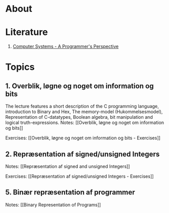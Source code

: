 ```toc
```
# About

# Literature
1. [Computer Systems - A Programmer's Perspective](ComputerSystems.pdf)

# Topics

## 1. Overblik, løgne og noget om information og bits
The lecture features a short description of the C programming language, introduction to Binary and Hex, The memory-model (Hukommelsesmodel), Representation of C-datatypes, Boolean algebra, bit manipulation and logical truth-expressions.
Notes: [[Overblik, løgne og noget om information og bits]]

Exercises: [[Overblik, løgne og noget om information og bits - Exercises]]


## 2. Repræsentation af signed/unsigned Integers


Notes: [[Repræsentation af signed and unsigned Integers]]

Exercises: [[Repræsentation af signed/unsigned Integers - Exercises]]

## 5. Binær repræsentation af programmer
Notes: [[Binary Representation of Programs]]